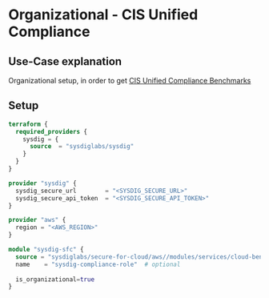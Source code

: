 # Organizational - CIS Unified Compliance

## Use-Case explanation

Organizational setup, in order to get [CIS Unified Compliance Benchmarks](https://docs.sysdig.com/en/docs/sysdig-secure/posture/compliance/compliance-unified-/)

## Setup

```terraform
terraform {
  required_providers {
    sysdig = {
      source  = "sysdiglabs/sysdig"
    }
  }
}

provider "sysdig" {
  sysdig_secure_url        = "<SYSDIG_SECURE_URL>"
  sysdig_secure_api_token  = "<SYSDIG_SECURE_API_TOKEN>"
}

provider "aws" {
  region = "<AWS_REGION>"
}

module "sysdig-sfc" {
  source = "sysdiglabs/secure-for-cloud/aws//modules/services/cloud-bench"
  name    = "sysdig-compliance-role"  # optional
  
  is_organizational=true
}
```
